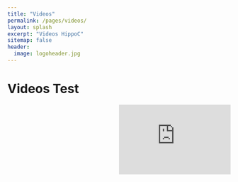 ```yaml
---
title: "Videos"
permalink: /pages/videos/
layout: splash
excerpt: "Videos HippoC"
sitemap: false
header:
  image: logoheader.jpg
---
```

<style>
.video-container {
  clear:left;
  position:relative;
	padding-bottom:56.25%;
	padding-top:30px;
	height:0;
  overflow:hidden;
  }
</style>
<style>
.video-container iframe, div.video-container object, div.video-container embed {
	position:absolute;
  float:right;
  top:0;
	right:0;
	width:50%;
	height:50%;
} 
</style>

<h1>Videos Test</h1>
<div class="video-container">
<iframe width="200" height="100" src="https://www.youtube.com/embed/PrH_exw1WXw" frameborder="0" allowfullscreen></iframe>
</div>

